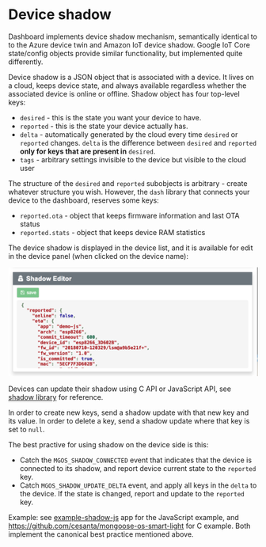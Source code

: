 # Device shadow

Dashboard implements device shadow mechanism, semantically identical to
to the Azure device twin and Amazon IoT device shadow. Google IoT Core
state/config objects provide similar functionality, but implemented quite differently.

Device shadow is a JSON object that is associated with a device. It
lives on a cloud, keeps device state, and always available
regardless whether the associated device is online or offline. Shadow object
has four top-level keys:
 
- `desired` - this is the state you want your device to have.
- `reported` - this is the state your device actually has.
- `delta` - automatically generated by the cloud
  every time `desired` or `reported` changes.
  `delta` is the difference between `desired` and `reported`
  **only for keys that are present in** `desired`.
- `tags` - arbitrary settings invisible to the device but visible to
  the cloud user

The structure of the `desired` and `reported` subobjects is arbitrary -
create whatever structure you wish. However, the `dash` library that connects
your device to the dashboard, reserves some keys:
 
 - `reported.ota` - object that keeps firmware information and last OTA status
 - `reported.stats` - object that keeps device RAM statistics

The device shadow is displayed in the device list, and it is available for
edit in the device panel (when clicked on the device name):

<img src="./dash7.png" class="w-50 float-right">

Devices can update their shadow using C API or JavaScript API,
see [shadow library](https://github.com/mongoose-os-libs/shadow) for reference.

In order to create new keys, send a shadow update with that new key and its
value. In order to delete a key, send a shadow update where that key is set
to `null`.

The best practive for using shadow on the device side is this:

- Catch the `MGOS_SHADOW_CONNECTED` event that indicates that the
  device is connected to its shadow, and report device current state to the
  `reported` key.
- Catch `MGOS_SHADOW_UPDATE_DELTA` event, and apply all keys in the `delta`
  to the device. If the state is changed,
  report and update to the `reported` key.

Example: see [example-shadow-js](https://github.com/mongoose-os-apps/example-shadow-js) app for the JavaScript
example, and https://github.com/cesanta/mongoose-os-smart-light for C example.
Both implement the canonical best practice mentioned above.

